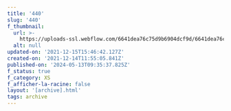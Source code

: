 ```yaml
---
title: '440'
slug: '440'
f_thumbnail:
  url: >-
    https://uploads-ssl.webflow.com/6641dea76c75d9b6904dcf9d/6641dea76c75d9b6904dd332_440.jpg
  alt: null
updated-on: '2021-12-15T15:46:42.127Z'
created-on: '2021-12-14T11:55:05.841Z'
published-on: '2024-05-13T09:35:37.825Z'
f_status: true
f_category: XS
f_afficher-la-racine: false
layout: '[archive].html'
tags: archive
---
```



